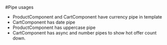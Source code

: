 #Pipe usages

* ProductComponent and CartComponent have currency pipe in template
* CartComponent has date pipe
* ProductComponent has uppercase pipe
* CartComponent has async and number pipes to show hot offer count down.